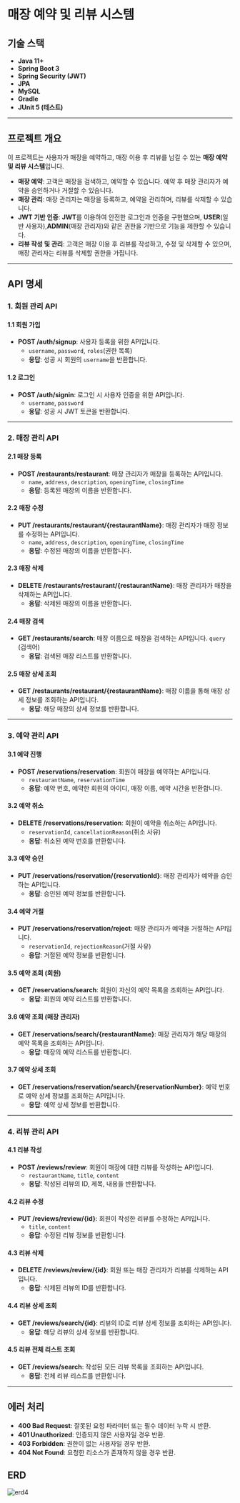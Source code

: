# **매장 예약 및 리뷰 시스템**

## **기술 스택**
- **Java 11+**
- **Spring Boot 3**
- **Spring Security (JWT)**
- **JPA**
- **MySQL**
- **Gradle**
- **JUnit 5 (테스트)**

---

## **프로젝트 개요**
이 프로젝트는 사용자가 매장을 예약하고, 매장 이용 후 리뷰를 남길 수 있는 **매장 예약 및 리뷰 시스템**입니다.

- **매장 예약**: 고객은 매장을 검색하고, 예약할 수 있습니다. 예약 후 매장 관리자가 예약을 승인하거나 거절할 수 있습니다.
- **매장 관리**: 매장 관리자는 매장을 등록하고, 예약을 관리하며, 리뷰를 삭제할 수 있습니다.
- **JWT 기반 인증**: **JWT**를 이용하여 안전한 로그인과 인증을 구현했으며, **USER**(일반 사용자),**ADMIN**(매장 관리자)와 같은 권한을 기반으로 기능을 제한할 수 있습니다.
- **리뷰 작성 및 관리**: 고객은 매장 이용 후 리뷰를 작성하고, 수정 및 삭제할 수 있으며, 매장 관리자는 리뷰를 삭제할 권한을 가집니다.

---

## **API 명세**

### **1. 회원 관리 API**
#### 1.1 회원 가입
- **POST /auth/signup**: 사용자 등록을 위한 API입니다.
  - `username`, `password`, `roles`(권한 목록)
  - **응답**: 성공 시 회원의 `username`을 반환합니다.

#### 1.2 로그인
- **POST /auth/signin**: 로그인 시 사용자 인증을 위한 API입니다.
  - `username`, `password`
  - **응답**: 성공 시 JWT 토큰을 반환합니다.

---

### **2. 매장 관리 API**
#### 2.1 매장 등록
- **POST /restaurants/restaurant**: 매장 관리자가 매장을 등록하는 API입니다.
  - `name`, `address`, `description`, `openingTime`, `closingTime`
  - **응답**: 등록된 매장의 이름을 반환합니다.

#### 2.2 매장 수정
- **PUT /restaurants/restaurant/{restaurantName}**: 매장 관리자가 매장 정보를 수정하는 API입니다.
  - `name`, `address`, `description`, `openingTime`, `closingTime`
  - **응답**: 수정된 매장의 이름을 반환합니다.

#### 2.3 매장 삭제
- **DELETE /restaurants/restaurant/{restaurantName}**: 매장 관리자가 매장을 삭제하는 API입니다.
  - **응답**: 삭제된 매장의 이름을 반환합니다.

#### 2.4 매장 검색
- **GET /restaurants/search**: 매장 이름으로 매장을 검색하는 API입니다.
   `query` (검색어)
  - **응답**: 검색된 매장 리스트를 반환합니다.

#### 2.5 매장 상세 조회
- **GET /restaurants/restaurant/{restaurantName}**: 매장 이름을 통해 매장 상세 정보를 조회하는 API입니다.
  - **응답**: 해당 매장의 상세 정보를 반환합니다.

---

### **3. 예약 관리 API**
#### 3.1 예약 진행
- **POST /reservations/reservation**: 회원이 매장을 예약하는 API입니다.
  - `restaurantName`, `reservationTime`
  - **응답**: 예약 번호, 예약한 회원의 아이디, 매장 이름, 예약 시간을 반환합니다.

#### 3.2 예약 취소
- **DELETE /reservations/reservation**: 회원이 예약을 취소하는 API입니다.
  - `reservationId`, `cancellationReason`(취소 사유)
  - **응답**: 취소된 예약 번호를 반환합니다.

#### 3.3 예약 승인
- **PUT /reservations/reservation/{reservationId}**: 매장 관리자가 예약을 승인하는 API입니다.
  - **응답**: 승인된 예약 정보를 반환합니다.

#### 3.4 예약 거절
- **PUT /reservations/reservation/reject**: 매장 관리자가 예약을 거절하는 API입니다.
  - `reservationId`, `rejectionReason`(거절 사유)
  - **응답**: 거절된 예약 정보를 반환합니다.

#### 3.5 예약 조회 (회원)
- **GET /reservations/search**: 회원이 자신의 예약 목록을 조회하는 API입니다.
  - **응답**: 회원의 예약 리스트를 반환합니다.

#### 3.6 예약 조회 (매장 관리자)
- **GET /reservations/search/{restaurantName}**: 매장 관리자가 해당 매장의 예약 목록을 조회하는 API입니다.
  - **응답**: 매장의 예약 리스트를 반환합니다.

#### 3.7 예약 상세 조회
- **GET /reservations/reservation/search/{reservationNumber}**: 예약 번호로 예약 상세 정보를 조회하는 API입니다.
  - **응답**: 예약 상세 정보를 반환합니다.

---

### **4. 리뷰 관리 API**
#### 4.1 리뷰 작성
- **POST /reviews/review**: 회원이 매장에 대한 리뷰를 작성하는 API입니다.
  - `restaurantName`, `title`, `content`
  - **응답**: 작성된 리뷰의 ID, 제목, 내용을 반환합니다.

#### 4.2 리뷰 수정
- **PUT /reviews/review/{id}**: 회원이 작성한 리뷰를 수정하는 API입니다.
  - `title`, `content`
  - **응답**: 수정된 리뷰 정보를 반환합니다.

#### 4.3 리뷰 삭제
- **DELETE /reviews/review/{id}**: 회원 또는 매장 관리자가 리뷰를 삭제하는 API입니다.
  - **응답**: 삭제된 리뷰의 ID를 반환합니다.

#### 4.4 리뷰 상세 조회
- **GET /reviews/search/{id}**: 리뷰의 ID로 리뷰 상세 정보를 조회하는 API입니다.
  - **응답**: 해당 리뷰의 상세 정보를 반환합니다.

#### 4.5 리뷰 전체 리스트 조회
- **GET /reviews/search**: 작성된 모든 리뷰 목록을 조회하는 API입니다.
  - **응답**: 전체 리뷰 리스트를 반환합니다.

---

## **에러 처리**
- **400 Bad Request**: 잘못된 요청 파라미터 또는 필수 데이터 누락 시 반환.
- **401 Unauthorized**: 인증되지 않은 사용자일 경우 반환.
- **403 Forbidden**: 권한이 없는 사용자일 경우 반환.
- **404 Not Found**: 요청한 리소스가 존재하지 않을 경우 반환.


## ERD
![erd4](https://github.com/user-attachments/assets/e2e897e3-3f81-4dd0-8895-43a8e1e8f284)
